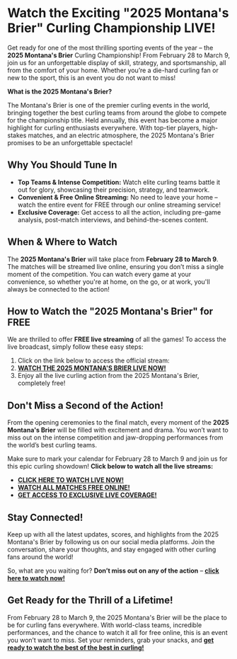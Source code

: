 # Watch the Exciting "2025 Montana's Brier" Curling Championship LIVE!

Get ready for one of the most thrilling sporting events of the year – the **2025 Montana's Brier** Curling Championship! From February 28 to March 9, join us for an unforgettable display of skill, strategy, and sportsmanship, all from the comfort of your home. Whether you’re a die-hard curling fan or new to the sport, this is an event you do not want to miss!

**What is the 2025 Montana's Brier?**

The Montana's Brier is one of the premier curling events in the world, bringing together the best curling teams from around the globe to compete for the championship title. Held annually, this event has become a major highlight for curling enthusiasts everywhere. With top-tier players, high-stakes matches, and an electric atmosphere, the 2025 Montana's Brier promises to be an unforgettable spectacle!

## Why You Should Tune In

- **Top Teams & Intense Competition:** Watch elite curling teams battle it out for glory, showcasing their precision, strategy, and teamwork.
- **Convenient & Free Online Streaming:** No need to leave your home – watch the entire event for FREE through our online streaming service!
- **Exclusive Coverage:** Get access to all the action, including pre-game analysis, post-match interviews, and behind-the-scenes content.

## When & Where to Watch

The **2025 Montana's Brier** will take place from **February 28 to March 9**. The matches will be streamed live online, ensuring you don’t miss a single moment of the competition. You can watch every game at your convenience, so whether you're at home, on the go, or at work, you'll always be connected to the action!

## How to Watch the "2025 Montana's Brier" for FREE

We are thrilled to offer **FREE live streaming** of all the games! To access the live broadcast, simply follow these easy steps:

1. Click on the link below to access the official stream:
2. [**WATCH THE 2025 MONTANA'S BRIER LIVE NOW!**](https://tinyurl.com/livestreamfreeo?st=2025montanasbrier&si=gh)
3. Enjoy all the live curling action from the 2025 Montana's Brier, completely free!

## Don't Miss a Second of the Action!

From the opening ceremonies to the final match, every moment of the **2025 Montana's Brier** will be filled with excitement and drama. You won’t want to miss out on the intense competition and jaw-dropping performances from the world’s best curling teams.

Make sure to mark your calendar for February 28 to March 9 and join us for this epic curling showdown! **Click below to watch all the live streams:**

- [**CLICK HERE TO WATCH LIVE NOW!**](https://tinyurl.com/livestreamfreeo?st=2025montanasbrier&si=gh)
- [**WATCH ALL MATCHES FREE ONLINE!**](https://tinyurl.com/livestreamfreeo?st=2025montanasbrier&si=gh)
- [**GET ACCESS TO EXCLUSIVE LIVE COVERAGE!**](https://tinyurl.com/livestreamfreeo?st=2025montanasbrier&si=gh)

## Stay Connected!

Keep up with all the latest updates, scores, and highlights from the 2025 Montana's Brier by following us on our social media platforms. Join the conversation, share your thoughts, and stay engaged with other curling fans around the world!

So, what are you waiting for? **Don’t miss out on any of the action** – [**click here to watch now!**](https://tinyurl.com/livestreamfreeo?st=2025montanasbrier&si=gh)

## Get Ready for the Thrill of a Lifetime!

From February 28 to March 9, the 2025 Montana's Brier will be the place to be for curling fans everywhere. With world-class teams, incredible performances, and the chance to watch it all for free online, this is an event you won’t want to miss. Set your reminders, grab your snacks, and [**get ready to watch the best of the best in curling!**](https://tinyurl.com/livestreamfreeo?st=2025montanasbrier&si=gh)

